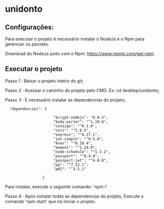 # unidonto
## Configurações:
Para executar o projeto é necessário instalar o NodeJs e o Npm para gerenciar os pacotes.

Download do NodeJs junto com o Npm: https://www.npmjs.com/get-npm

## Executar o projeto

Passo 1 : Baixar o projeto inteiro do git;

Passo 2 : Acessar o caminho do projeto pelo CMD. Ex: cd desktop/unidonto;

Passo 3 : É necessário instalar as dependencias do projeto;

      "dependencies": {

                          "bcrypt-nodejs": "0.0.3",
                          "body-parser": "^1.19.0",
                          "consign": "^0.1.6",
                          "cors": "^2.8.5",
                          "express": "^4.17.1",
                          "jwt-simple": "^0.5.6",
                          "knex": "^0.19.4",
                          "moment": "^2.24.0",
                          "node-schedule": "^1.3.2",
                          "passport": "^0.4.0",
                          "passport-jwt": "^4.0.0",
                          "pg": "^7.12.1",
                          "pm2": "^3.5.1"
                  
                     }
  
Para instalar, execute o seguinte comando: 'npm i' 

Passo 4 : Após instalar todas as dependencias do projeto, Execute o comando 'npm start' que irá iniciar o projeto.

